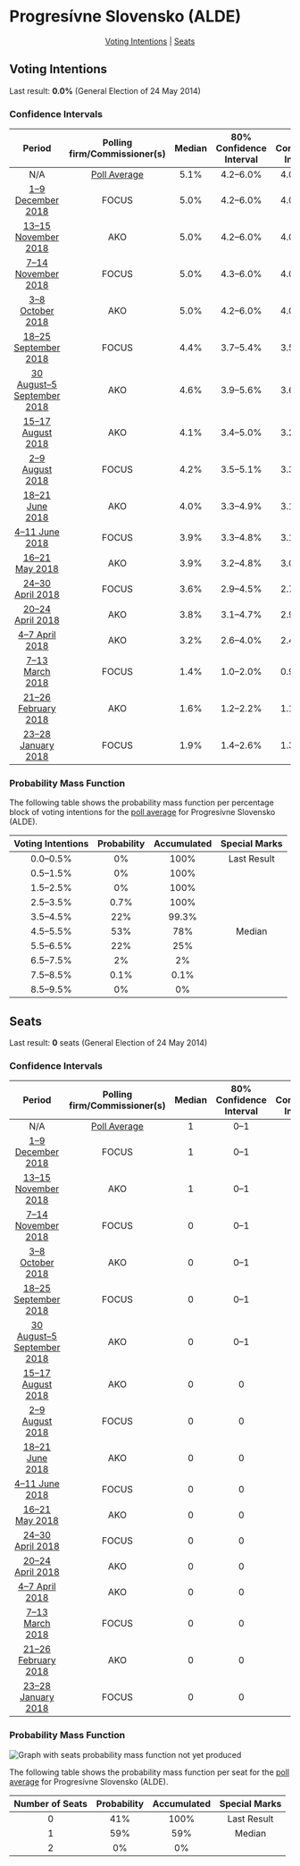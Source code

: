 # Progresívne Slovensko (ALDE)

<p align="center"><a href="#voting-intentions">Voting Intentions</a> | <a href="#seats">Seats</a></p>

## Voting Intentions

Last result: **0.0%** (General Election of 24 May 2014)

### Confidence Intervals

| Period     | Polling firm/Commissioner(s) | Median | 80% Confidence Interval | 90% Confidence Interval | 95% Confidence Interval | 99% Confidence Interval |
|:----------:|:----------------:|:-----------:|:-----------------------:|:-----------------------:|:-----------------------:|:-----------------------:|
| N/A | [Poll Average](average.html) | 5.1% | 4.2–6.0% | 4.0–6.3% | 3.8–6.5% | 3.5–7.0% |
| [1–9 December 2018](2018-12-09-FOCUS.html) | FOCUS | 5.0% | 4.2–6.0% | 4.0–6.3% | 3.8–6.5% | 3.5–7.0% |
| [13–15 November 2018](2018-11-15-AKO.html) | AKO | 5.0% | 4.2–6.0% | 4.0–6.3% | 3.8–6.5% | 3.5–7.0% |
| [7–14 November 2018](2018-11-14-FOCUS.html) | FOCUS | 5.0% | 4.3–6.0% | 4.0–6.3% | 3.9–6.6% | 3.5–7.1% |
| [3–8 October 2018](2018-10-08-AKO.html) | AKO | 5.0% | 4.2–6.0% | 4.0–6.3% | 3.8–6.5% | 3.5–7.0% |
| [18–25 September 2018](2018-09-25-FOCUS.html) | FOCUS | 4.4% | 3.7–5.4% | 3.5–5.7% | 3.3–5.9% | 3.0–6.4% |
| [30 August–5 September 2018](2018-09-05-AKO.html) | AKO | 4.6% | 3.9–5.6% | 3.6–5.8% | 3.5–6.1% | 3.1–6.6% |
| [15–17 August 2018](2018-08-17-AKO.html) | AKO | 4.1% | 3.4–5.0% | 3.2–5.3% | 3.0–5.5% | 2.7–6.0% |
| [2–9 August 2018](2018-08-09-FOCUS.html) | FOCUS | 4.2% | 3.5–5.1% | 3.3–5.4% | 3.1–5.6% | 2.8–6.1% |
| [18–21 June 2018](2018-06-21-AKO.html) | AKO | 4.0% | 3.3–4.9% | 3.1–5.2% | 2.9–5.4% | 2.7–5.9% |
| [4–11 June 2018](2018-06-11-FOCUS.html) | FOCUS | 3.9% | 3.3–4.8% | 3.1–5.1% | 2.9–5.3% | 2.6–5.8% |
| [16–21 May 2018](2018-05-21-AKO.html) | AKO | 3.9% | 3.2–4.8% | 3.0–5.1% | 2.9–5.3% | 2.6–5.8% |
| [24–30 April 2018](2018-04-30-FOCUS.html) | FOCUS | 3.6% | 2.9–4.5% | 2.7–4.7% | 2.6–4.9% | 2.3–5.4% |
| [20–24 April 2018](2018-04-24-AKO.html) | AKO | 3.8% | 3.1–4.7% | 2.9–5.0% | 2.8–5.2% | 2.5–5.6% |
| [4–7 April 2018](2018-04-07-AKO.html) | AKO | 3.2% | 2.6–4.0% | 2.4–4.3% | 2.3–4.5% | 2.0–4.9% |
| [7–13 March 2018](2018-03-13-FOCUS.html) | FOCUS | 1.4% | 1.0–2.0% | 0.9–2.2% | 0.8–2.3% | 0.7–2.6% |
| [21–26 February 2018](2018-02-26-AKO.html) | AKO | 1.6% | 1.2–2.2% | 1.1–2.4% | 1.0–2.6% | 0.8–2.9% |
| [23–28 January 2018](2018-01-28-FOCUS.html) | FOCUS | 1.9% | 1.4–2.6% | 1.3–2.7% | 1.2–2.9% | 1.0–3.3% |

### Probability Mass Function

The following table shows the probability mass function per percentage block of voting intentions for the [poll average](average.html) for Progresívne Slovensko (ALDE).

| Voting Intentions | Probability | Accumulated | Special Marks |
|:-----------------:|:-----------:|:-----------:|:-------------:|
| 0.0–0.5% | 0% | 100% | Last Result |
| 0.5–1.5% | 0% | 100% |  |
| 1.5–2.5% | 0% | 100% |  |
| 2.5–3.5% | 0.7% | 100% |  |
| 3.5–4.5% | 22% | 99.3% |  |
| 4.5–5.5% | 53% | 78% | Median |
| 5.5–6.5% | 22% | 25% |  |
| 6.5–7.5% | 2% | 2% |  |
| 7.5–8.5% | 0.1% | 0.1% |  |
| 8.5–9.5% | 0% | 0% |  |


## Seats

Last result: **0** seats (General Election of 24 May 2014)

### Confidence Intervals

| Period     | Polling firm/Commissioner(s) | Median | 80% Confidence Interval | 90% Confidence Interval | 95% Confidence Interval | 99% Confidence Interval |
|:----------:|:----------------:|:------:|:-----------------------:|:-----------------------:|:-----------------------:|:-----------------------:|
| N/A | [Poll Average](average.html) | 1 | 0–1 | 0–1 | 0–1 | 0–1 |
| [1–9 December 2018](2018-12-09-FOCUS.html) | FOCUS | 1 | 0–1 | 0–1 | 0–1 | 0–1 |
| [13–15 November 2018](2018-11-15-AKO.html) | AKO | 1 | 0–1 | 0–1 | 0–1 | 0–1 |
| [7–14 November 2018](2018-11-14-FOCUS.html) | FOCUS | 0 | 0–1 | 0–1 | 0–1 | 0–1 |
| [3–8 October 2018](2018-10-08-AKO.html) | AKO | 0 | 0–1 | 0–1 | 0–1 | 0–1 |
| [18–25 September 2018](2018-09-25-FOCUS.html) | FOCUS | 0 | 0–1 | 0–1 | 0–1 | 0–1 |
| [30 August–5 September 2018](2018-09-05-AKO.html) | AKO | 0 | 0–1 | 0–1 | 0–1 | 0–1 |
| [15–17 August 2018](2018-08-17-AKO.html) | AKO | 0 | 0 | 0–1 | 0–1 | 0–1 |
| [2–9 August 2018](2018-08-09-FOCUS.html) | FOCUS | 0 | 0 | 0–1 | 0–1 | 0–1 |
| [18–21 June 2018](2018-06-21-AKO.html) | AKO | 0 | 0 | 0–1 | 0–1 | 0–1 |
| [4–11 June 2018](2018-06-11-FOCUS.html) | FOCUS | 0 | 0 | 0 | 0–1 | 0–1 |
| [16–21 May 2018](2018-05-21-AKO.html) | AKO | 0 | 0 | 0–1 | 0–1 | 0–1 |
| [24–30 April 2018](2018-04-30-FOCUS.html) | FOCUS | 0 | 0 | 0 | 0 | 0–1 |
| [20–24 April 2018](2018-04-24-AKO.html) | AKO | 0 | 0 | 0 | 0–1 | 0–1 |
| [4–7 April 2018](2018-04-07-AKO.html) | AKO | 0 | 0 | 0 | 0 | 0 |
| [7–13 March 2018](2018-03-13-FOCUS.html) | FOCUS | 0 | 0 | 0 | 0 | 0 |
| [21–26 February 2018](2018-02-26-AKO.html) | AKO | 0 | 0 | 0 | 0 | 0 |
| [23–28 January 2018](2018-01-28-FOCUS.html) | FOCUS | 0 | 0 | 0 | 0 | 0 |

### Probability Mass Function

![Graph with seats probability mass function not yet produced](average-seats-pmf-progresívneslovenskoalde.png "Seats Probability Mass Function")

The following table shows the probability mass function per seat for the [poll average](average.html) for Progresívne Slovensko (ALDE).

| Number of Seats | Probability | Accumulated | Special Marks |
|:---------------:|:-----------:|:-----------:|:-------------:|
| 0 | 41% | 100% | Last Result |
| 1 | 59% | 59% | Median |
| 2 | 0% | 0% |  |


